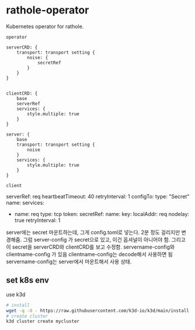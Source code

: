 # rathole-operator

Kubernetes operator for rathole.

```d2
operator

serverCRD: {
    transport: transport setting {
        noise: {
            secretRef
        }
    }
}


clientCRD: {
    base
    serverRef
    services: {
        style.multiple: true
    }
}

server: {
    base
    transport: transport setting {
        noise
    }
    services: {
        style.multiple: true
    }
}

client
```


serverRef: req
heartbeatTimeout: 40
retryInterval: 1
configTo: 
    type: "Secret"
    name: 
services:
- name: req
  type: tcp
  token: 
    secretRef:
        name:
        key:
  localAddr: req
  nodelay: true
  retryInterval: 1


server에는 secret 마운트하는데, 그게 config.toml로 넣는다.
2분 정도 걸리지만 변경해줌.
그럼 server-config  가 secret으로 있고, 이건 옵셔널이 아니어야 함.
그리고 이 secret을 serverCRD와 clientCRD를 보고 수정함.
servername-config와 clientname-config 가 있음
clientname-config는 decode해서 사용하면 됨
servername-config는 server에서 마운트해서 사용 상태.


      
## set k8s env

use k3d

```sh
# install
wget -q -O - https://raw.githubusercontent.com/k3d-io/k3d/main/install.sh | bash
# create cluster
k3d cluster create mycluster
```